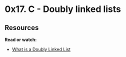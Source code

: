 # 0x17. C - Doubly linked lists

## Resources

**Read or watch:**

* [What is a Doubly Linked List](https://www.youtube.com/watch?v=k0pjD12bzP0)
